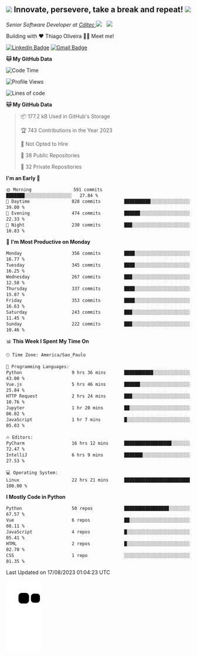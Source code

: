 <h2><img src="https://emojis.slackmojis.com/emojis/images/1531849430/4246/blob-sunglasses.gif?1531849430" width="30"/> Innovate, persevere, take a break and repeat! <img src="https://media.giphy.com/media/12oufCB0MyZ1Go/giphy.gif" width="50"></h2>
<img align='right' src="https://media.giphy.com/media/M9gbBd9nbDrOTu1Mqx/giphy.gif" width="230">
<p><em>Senior Software Developer at <a href="https://www.cditec.com.br/">Cditec
</a><img src="https://media.giphy.com/media/WUlplcMpOCEmTGBtBW/giphy.gif" width="30"> 
</em></p>



Building with ❤️ Thiago Oliveira 👋🏽 Meet me!

[![Linkedin Badge](https://img.shields.io/badge/-Thiago-blue?style=flat-square&logo=Linkedin&logoColor=white&link=https://www.linkedin.com/in/tgmarinho/)](https://www.linkedin.com/in/thiagoceconelo/) 
[![Gmail Badge](https://img.shields.io/badge/-thiceconelo@gmail.com-c14438?style=flat-square&logo=Gmail&logoColor=white&link=mailto:thiceconelo@gmail.com)](mailto:thiceconelo@gmail.com)

</em></p>

<!-- <span style="height ">
![Anurag's GitHub stats](https://github-readme-stats.vercel.app/api?username=arthurspk&show_icons=true&theme=tokyonight)
</span> -->

**🐱 My GitHub Data** 
<!--START_SECTION:waka-->
![Code Time](http://img.shields.io/badge/Code%20Time-454%20hrs%2019%20mins-blue)

![Profile Views](http://img.shields.io/badge/Profile%20Views-2-blue)

![Lines of code](https://img.shields.io/badge/From%20Hello%20World%20I%27ve%20Written-3.6%20million%20lines%20of%20code-blue)

**🐱 My GitHub Data** 

> 📦 177.2 kB Used in GitHub's Storage 
 > 
> 🏆 743 Contributions in the Year 2023
 > 
> 🚫 Not Opted to Hire
 > 
> 📜 38 Public Repositories 
 > 
> 🔑 32 Private Repositories 
 > 
**I'm an Early 🐤** 

```text
🌞 Morning                591 commits         ███████░░░░░░░░░░░░░░░░░░   27.84 % 
🌆 Daytime                828 commits         ██████████░░░░░░░░░░░░░░░   39.00 % 
🌃 Evening                474 commits         ██████░░░░░░░░░░░░░░░░░░░   22.33 % 
🌙 Night                  230 commits         ███░░░░░░░░░░░░░░░░░░░░░░   10.83 % 
```
📅 **I'm Most Productive on Monday** 

```text
Monday                   356 commits         ████░░░░░░░░░░░░░░░░░░░░░   16.77 % 
Tuesday                  345 commits         ████░░░░░░░░░░░░░░░░░░░░░   16.25 % 
Wednesday                267 commits         ███░░░░░░░░░░░░░░░░░░░░░░   12.58 % 
Thursday                 337 commits         ████░░░░░░░░░░░░░░░░░░░░░   15.87 % 
Friday                   353 commits         ████░░░░░░░░░░░░░░░░░░░░░   16.63 % 
Saturday                 243 commits         ███░░░░░░░░░░░░░░░░░░░░░░   11.45 % 
Sunday                   222 commits         ███░░░░░░░░░░░░░░░░░░░░░░   10.46 % 
```


📊 **This Week I Spent My Time On** 

```text
🕑︎ Time Zone: America/Sao_Paulo

💬 Programming Languages: 
Python                   9 hrs 36 mins       ███████████░░░░░░░░░░░░░░   43.00 % 
Vue.js                   5 hrs 46 mins       ██████░░░░░░░░░░░░░░░░░░░   25.84 % 
HTTP Request             2 hrs 24 mins       ███░░░░░░░░░░░░░░░░░░░░░░   10.76 % 
Jupyter                  1 hr 20 mins        ██░░░░░░░░░░░░░░░░░░░░░░░   06.02 % 
JavaScript               1 hr 7 mins         █░░░░░░░░░░░░░░░░░░░░░░░░   05.03 % 

🔥 Editors: 
PyCharm                  16 hrs 12 mins      ██████████████████░░░░░░░   72.47 % 
IntelliJ                 6 hrs 9 mins        ███████░░░░░░░░░░░░░░░░░░   27.53 % 

💻 Operating System: 
Linux                    22 hrs 21 mins      █████████████████████████   100.00 % 
```

**I Mostly Code in Python** 

```text
Python                   50 repos            █████████████████░░░░░░░░   67.57 % 
Vue                      6 repos             ██░░░░░░░░░░░░░░░░░░░░░░░   08.11 % 
JavaScript               4 repos             █░░░░░░░░░░░░░░░░░░░░░░░░   05.41 % 
HTML                     2 repos             █░░░░░░░░░░░░░░░░░░░░░░░░   02.70 % 
CSS                      1 repo              ░░░░░░░░░░░░░░░░░░░░░░░░░   01.35 % 
```




 Last Updated on 17/08/2023 01:04:23 UTC
<!--END_SECTION:waka-->

![Snake animation](https://github.com/rafaballerini/rafaballerini/blob/output/github-contribution-grid-snake.svg)


<!---
ceconelo/ceconelo is a ✨ special ✨ repository because its `README.md` (this file) appears on your GitHub profile.
You can click the Preview link to take a look at your changes.
--->

